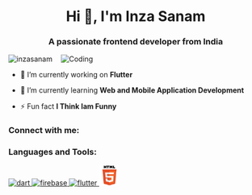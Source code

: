 <h1 align="center">Hi 👋, I'm Inza Sanam</h1>
<h3 align="center">A passionate frontend developer from India</h3>

<img align="right" alt="Coding" width="400" src="https://media2.giphy.com/media/v1.Y2lkPTc5MGI3NjExazZqa2hyeHV3Ynd6Zjk0ZG4wOXM5ZTU1bTgwbnh6b2d4Znl5NWtrYSZlcD12MV9pbnRlcm5hbF9naWZfYnlfaWQmY3Q9Zw/RbDKaczqWovIugyJmW/giphy.gif" >

<p align="left"> <img src="https://komarev.com/ghpvc/?username=inzasanam&label=Profile%20views&color=0e75b6&style=flat" alt="inzasanam" /> </p>

- 🔭 I’m currently working on **Flutter**

- 🌱 I’m currently learning **Web and Mobile Application Development**

- ⚡ Fun fact **I Think Iam Funny**

<h3 align="left">Connect with me:</h3>
<p align="left">
</p>

<h3 align="left">Languages and Tools:</h3>
<p align="left"> <a href="https://dart.dev" target="_blank" rel="noreferrer"> <img src="https://www.vectorlogo.zone/logos/dartlang/dartlang-icon.svg" alt="dart" width="40" height="40"/> </a> <a href="https://firebase.google.com/" target="_blank" rel="noreferrer"> <img src="https://www.vectorlogo.zone/logos/firebase/firebase-icon.svg" alt="firebase" width="40" height="40"/> </a> <a href="https://flutter.dev" target="_blank" rel="noreferrer"> <img src="https://www.vectorlogo.zone/logos/flutterio/flutterio-icon.svg" alt="flutter" width="40" height="40"/> </a> <a href="https://www.w3.org/html/" target="_blank" rel="noreferrer"> <img src="https://raw.githubusercontent.com/devicons/devicon/master/icons/html5/html5-original-wordmark.svg" alt="html5" width="40" height="40"/> </a> </p>

